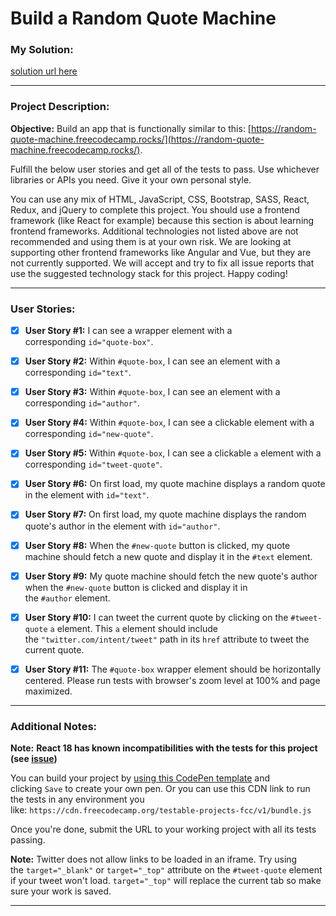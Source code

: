 Build a Random Quote Machine
============================



### My Solution:

[solution url here](solution-url-here)



---

### Project Description:

**Objective:** Build an app that is functionally similar to this: [https://random-quote-machine.freecodecamp.rocks/](https://random-quote-machine.freecodecamp.rocks/).



Fulfill the below user stories and get all of the tests to pass. Use whichever libraries or APIs you need. Give it your own personal style.

You can use any mix of HTML, JavaScript, CSS, Bootstrap, SASS, React, Redux, and jQuery to complete this project. You should use a frontend framework (like React for example) because this section is about learning frontend frameworks. Additional technologies not listed above are not recommended and using them is at your own risk. We are looking at supporting other frontend frameworks like Angular and Vue, but they are not currently supported. We will accept and try to fix all issue reports that use the suggested technology stack for this project. Happy coding!



---

### User Stories:

- [x] **User Story #1:** I can see a wrapper element with a corresponding `id="quote-box"`.
  
  

- [x] **User Story #2:** Within `#quote-box`, I can see an element with a corresponding `id="text"`.
  
  

- [x] **User Story #3:** Within `#quote-box`, I can see an element with a corresponding `id="author"`.
  
  

- [x] **User Story #4:** Within `#quote-box`, I can see a clickable element with a corresponding `id="new-quote"`.
  
  

- [x] **User Story #5:** Within `#quote-box`, I can see a clickable `a` element with a corresponding `id="tweet-quote"`.
  
  

- [x] **User Story #6:** On first load, my quote machine displays a random quote in the element with `id="text"`.
  
  

- [x] **User Story #7:** On first load, my quote machine displays the random quote's author in the element with `id="author"`.
  
  

- [x] **User Story #8:** When the `#new-quote` button is clicked, my quote machine should fetch a new quote and display it in the `#text` element.
  
  

- [x] **User Story #9:** My quote machine should fetch the new quote's author when the `#new-quote` button is clicked and display it in the `#author` element.
  
  

- [x] **User Story #10:** I can tweet the current quote by clicking on the `#tweet-quote` `a` element. This `a` element should include the `"twitter.com/intent/tweet"` path in its `href` attribute to tweet the current quote.
  
  

- [x] **User Story #11:** The `#quote-box` wrapper element should be horizontally centered. Please run tests with browser's zoom level at 100% and page maximized.
  

---

### Additional Notes:

**Note:** **React 18 has known incompatibilities with the tests for this project (see [issue](https://github.com/freeCodeCamp/freeCodeCamp/issues/45922))**



You can build your project by [using this CodePen template](https://codepen.io/pen?template=MJjpwO) and clicking `Save` to create your own pen. Or you can use this CDN link to run the tests in any environment you like: `https://cdn.freecodecamp.org/testable-projects-fcc/v1/bundle.js`

Once you're done, submit the URL to your working project with all its tests passing.



**Note:** Twitter does not allow links to be loaded in an iframe. Try using the `target="_blank"` or `target="_top"` attribute on the `#tweet-quote` element if your tweet won't load. `target="_top"` will replace the current tab so make sure your work is saved.



* * *
